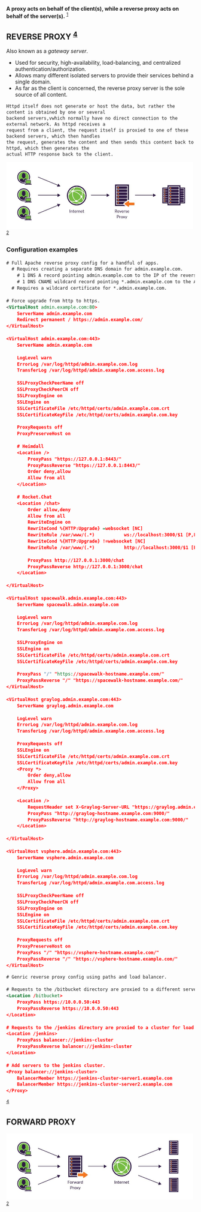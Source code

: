 
**A proxy acts on behalf of the client(s), while a reverse proxy acts on behalf of the server(s).** <sup>[1]</sup> 

## REVERSE PROXY <sup>[4]</sup> 

Also known as a *gateway server*.

- Used for security, high-availability, load-balancing, and centralized authentication/authorization.
- Allows many different isolated servers to provide their services behind a single domain.
- As far as the client is concerned, the reverse proxy server is the sole source of all content.

```
Httpd itself does not generate or host the data, but rather the content is obtained by one or several
backend servers,vwhich normally have no direct connection to the external network. As httpd receives a
request from a client, the request itself is proxied to one of these backend servers, which then handles
the request, generates the content and then sends this content back to httpd, which then generates the
actual HTTP response back to the client.
```

<img src="/images/reverse-proxy.jpg" width="500"/> <sup>[2]</sup>

### Configuration examples

```xml
# Full Apache reverse proxy config for a handful of apps.
  # Requires creating a separate DNS domain for admin.example.com.
    # 1 DNS A record pointing admin.example.com to the IP of the reverse proxy.
    # 1 DNS CNAME wildcard record pointing *.admin.example.com to the A record.
  # Requires a wildcard certificate for *.admin.example.com.

# Force upgrade from http to https.
<VirtualHost admin.example.com:80>
    ServerName admin.example.com
    Redirect permanent / https://admin.example.com/
</VirtualHost>

<VirtualHost admin.example.com:443>
    ServerName admin.example.com

    LogLevel warn
    ErrorLog /var/log/httpd/admin.example.com.log
    TransferLog /var/log/httpd/admin.example.com.access.log

    SSLProxyCheckPeerName off
    SSLProxyCheckPeerCN off
    SSLProxyEngine on
    SSLEngine on
    SSLCertificateFile /etc/httpd/certs/admin.example.com.crt
    SSLCertificateKeyFile /etc/httpd/certs/admin.example.com.key

    ProxyRequests off
    ProxyPreserveHost on

    # Heimdall
    <Location />
        ProxyPass "https://127.0.0.1:8443/"
        ProxyPassReverse "https://127.0.0.1:8443/"
        Order deny,allow
        Allow from all
    </Location>

    # Rocket.Chat
    <Location /chat>
        Order allow,deny
        Allow from all
        RewriteEngine on
        RewriteCond %{HTTP:Upgrade} =websocket [NC]
        RewriteRule /var/www/(.*)           ws://localhost:3000/$1 [P,L]
        RewriteCond %{HTTP:Upgrade} !=websocket [NC]
        RewriteRule /var/www/(.*)           http://localhost:3000/$1 [P,L]

        ProxyPass http://127.0.0.1:3000/chat
        ProxyPassReverse http://127.0.0.1:3000/chat
    </Location>

</VirtualHost>

<VirtualHost spacewalk.admin.example.com:443>
    ServerName spacewalk.admin.example.com

    LogLevel warn
    ErrorLog /var/log/httpd/admin.example.com.log
    TransferLog /var/log/httpd/admin.example.com.access.log

    SSLProxyEngine on
    SSLEngine on
    SSLCertificateFile /etc/httpd/certs/admin.example.com.crt
    SSLCertificateKeyFile /etc/httpd/certs/admin.example.com.key

    ProxyPass "/" "https://spacewalk-hostname.example.com/"
    ProxyPassReverse "/" "https://spacewalk-hostname.example.com/"
</VirtualHost>

<VirtualHost graylog.admin.example.com:443>
    ServerName graylog.admin.example.com

    LogLevel warn
    ErrorLog /var/log/httpd/admin.example.com.log
    TransferLog /var/log/httpd/admin.example.com.access.log

    ProxyRequests off
    SSLEngine on
    SSLCertificateFile /etc/httpd/certs/admin.example.com.crt
    SSLCertificateKeyFile /etc/httpd/certs/admin.example.com.key
    <Proxy *>
        Order deny,allow
        Allow from all
    </Proxy>

    <Location />
        RequestHeader set X-Graylog-Server-URL "https://graylog.admin.example.com"
        ProxyPass "http://graylog-hostname.example.com:9000/"
        ProxyPassReverse "http://graylog-hostname.example.com:9000/"
    </Location>

</VirtualHost>

<VirtualHost vsphere.admin.example.com:443>
    ServerName vsphere.admin.example.com

    LogLevel warn
    ErrorLog /var/log/httpd/admin.example.com.log
    TransferLog /var/log/httpd/admin.example.com.access.log

    SSLProxyCheckPeerName off
    SSLProxyCheckPeerCN off
    SSLProxyEngine on
    SSLEngine on
    SSLCertificateFile /etc/httpd/certs/admin.example.com.crt
    SSLCertificateKeyFile /etc/httpd/certs/admin.example.com.key

    ProxyRequests off
    ProxyPreserveHost on
    ProxyPass "/" "https://vsphere-hostname.example.com/"
    ProxyPassReverse "/" "https://vsphere-hostname.example.com/"
</VirtualHost>
```

```xml
# Genric reverse proxy config using paths and load balancer.

# Requests to the /bitbucket directory are proxied to a different server.
<Location /bitbucket>
    ProxyPass https://10.0.0.50:443
    ProxyPassReverse https://10.0.0.50:443
</Location>

# Requests to the /jenkins directory are proxied to a cluster for load balancing.
<Location /jenkins>
    ProxyPass balancer://jenkins-cluster
    ProxyPassReverse balancer://jenkins-cluster
</Location>

# Add servers to the jenkins cluster.
<Proxy balancer://jenkins-cluster>
    BalancerMember https://jenkins-cluster-server1.example.com
    BalancerMember https://jenkins-cluster-server2.example.com
</Proxy>
```  
<sup>[4]</sup> 


## FORWARD PROXY

<img src="/images/forward-proxy.jpg" width="500"/> <sup>[2]</sup>

[1]: https://en.wikipedia.org/wiki/Reverse_proxy  
[2]: https://www.imperva.com/learn/performance/reverse-proxy/  
[3]: https://www.jscape.com/blog/bid/87783/forward-proxy-vs-reverse-proxy  
[4]: https://httpd.apache.org/docs/2.4/howto/reverse_proxy.html  
